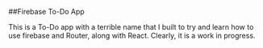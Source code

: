 ##Firebase To-Do App

This is a To-Do app with a terrible name that I built to try and learn how to use firebase and Router, along with React.  Clearly, it is a work in progress. 
